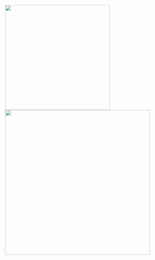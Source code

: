 <a href="https://github.com/anuraghazra/github-readme-stats">
  <img align="left" width="340" src="https://github-readme-stats-wataru343.vercel.app/api/top-langs/?username=Wataru343&show_icons=true&theme=dark&layout=compact&langs_count=8" />
</a>
<a href="https://github.com/anuraghazra/github-readme-stats">
  <img align="left" width="470" src="https://github-readme-stats-wataru343.vercel.app/api?username=Wataru343&show_icons=true&theme=dark&&count_private=true&include_all_commits=true" />
</a>
